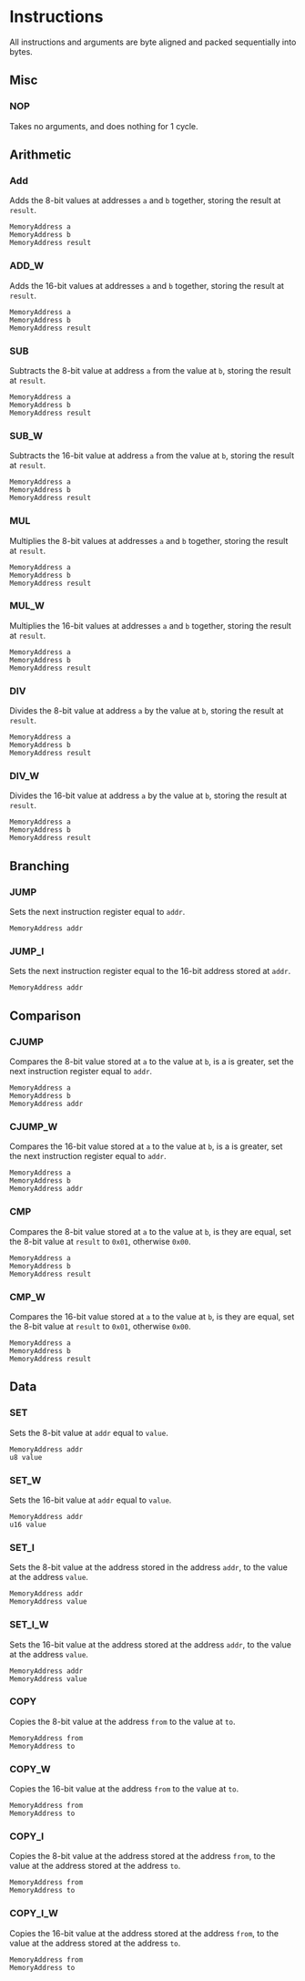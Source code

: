# Instructions

All instructions and arguments are byte aligned and packed sequentially into bytes.


## Misc

### NOP
Takes no arguments, and does nothing for 1 cycle.


## Arithmetic

### Add
Adds the 8-bit values at addresses `a` and `b` together, storing the result at `result`.

    MemoryAddress a
    MemoryAddress b
    MemoryAddress result

### ADD_W
Adds the 16-bit values at addresses `a` and `b` together, storing the result at `result`.

    MemoryAddress a
    MemoryAddress b
    MemoryAddress result


### SUB
Subtracts the 8-bit value at address `a` from the value at `b`, storing the result at `result`.

    MemoryAddress a
    MemoryAddress b
    MemoryAddress result

### SUB_W
Subtracts the 16-bit value at address `a` from the value at `b`, storing the result at `result`.

    MemoryAddress a
    MemoryAddress b
    MemoryAddress result


### MUL
Multiplies the 8-bit values at addresses `a` and `b` together, storing the result at `result`.

    MemoryAddress a
    MemoryAddress b
    MemoryAddress result

### MUL_W
Multiplies the 16-bit values at addresses `a` and `b` together, storing the result at `result`.

    MemoryAddress a
    MemoryAddress b
    MemoryAddress result


### DIV
Divides the 8-bit value at address `a` by the value at `b`, storing the result at `result`.

    MemoryAddress a
    MemoryAddress b
    MemoryAddress result

### DIV_W
Divides the 16-bit value at address `a` by the value at `b`, storing the result at `result`.

    MemoryAddress a
    MemoryAddress b
    MemoryAddress result


## Branching

### JUMP
Sets the next instruction register equal to `addr`.

    MemoryAddress addr

### JUMP_I
Sets the next instruction register equal to the 16-bit address stored at `addr`.

    MemoryAddress addr


## Comparison

### CJUMP
Compares the 8-bit value stored at `a` to the value at `b`, is a is greater, set the next instruction register equal to `addr`.

    MemoryAddress a
    MemoryAddress b
    MemoryAddress addr

### CJUMP_W
Compares the 16-bit value stored at `a` to the value at `b`, is a is greater, set the next instruction register equal to `addr`.

    MemoryAddress a
    MemoryAddress b
    MemoryAddress addr


### CMP
Compares the 8-bit value stored at `a` to the value at `b`, is they are equal, set the 8-bit value at `result` to `0x01`, otherwise `0x00`.

    MemoryAddress a
    MemoryAddress b
    MemoryAddress result

### CMP_W
Compares the 16-bit value stored at `a` to the value at `b`, is they are equal, set the 8-bit value at `result` to `0x01`, otherwise `0x00`.

    MemoryAddress a
    MemoryAddress b
    MemoryAddress result


## Data

### SET
Sets the 8-bit value at `addr` equal to `value`.

    MemoryAddress addr
    u8 value

### SET_W
Sets the 16-bit value at `addr` equal to `value`.

    MemoryAddress addr
    u16 value

### SET_I
Sets the 8-bit value at the address stored in the address `addr`, to the value at the address `value`.

    MemoryAddress addr
    MemoryAddress value

### SET_I_W
Sets the 16-bit value at the address stored at the address `addr`, to the value at the address `value`.

    MemoryAddress addr
    MemoryAddress value


### COPY
Copies the 8-bit value at the address `from` to the value at `to`.

    MemoryAddress from
    MemoryAddress to

### COPY_W
Copies the 16-bit value at the address `from` to the value at `to`.

    MemoryAddress from
    MemoryAddress to

### COPY_I
Copies the 8-bit value at the address stored at the address `from`, to the value at the address stored at the address `to`.

    MemoryAddress from
    MemoryAddress to

### COPY_I_W
Copies the 16-bit value at the address stored at the address `from`, to the value at the address stored at the address `to`.

    MemoryAddress from
    MemoryAddress to
